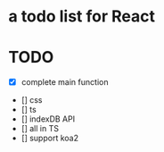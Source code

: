 # a todo list for React
# TODO
- [x] complete main function
- [] css
- [] ts
- [] indexDB API
- [] all in TS
- [] support koa2 
